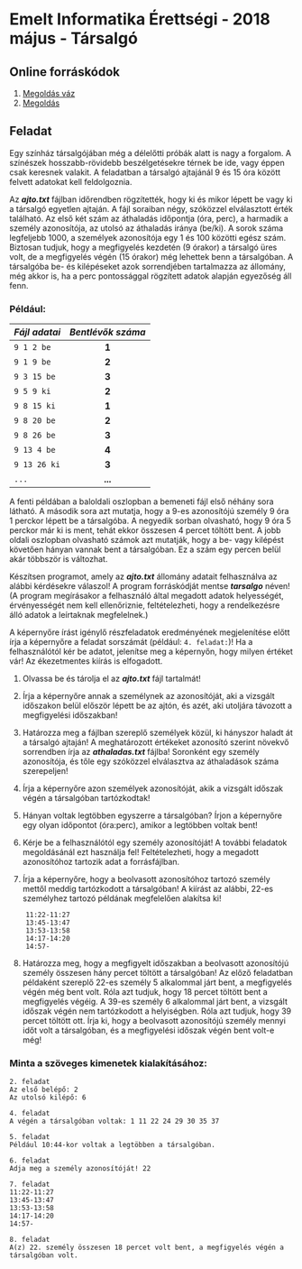 # Emelt Informatika Érettségi - 2018 május - Társalgó

## Online forráskódok
1. [Megoldás váz](https://replit.com/@mscharni/2018majtarsalgostarter)
2. [Megoldás](https://replit.com/@mscharni/2018majtarsalgo)

## Feladat
Egy színház társalgójában még a délelőtti próbák alatt is nagy a forgalom. A színészek hosszabb-rövidebb beszélgetésekre térnek be ide, vagy éppen csak keresnek valakit. A feladatban a társalgó ajtajánál 9 és 15 óra között felvett adatokat kell feldolgoznia.

Az **_ajto.txt_** fájlban időrendben rögzítették, hogy ki és mikor lépett be vagy ki a társalgó egyetlen ajtaján. A fájl soraiban négy, szóközzel elválasztott érték található. Az első két szám az áthaladás időpontja (óra, perc), a harmadik a személy azonosítója, az utolsó az áthaladás iránya (be/ki). A sorok száma legfeljebb 1000, a személyek azonosítója egy 1 és 100 közötti egész szám. Biztosan tudjuk, hogy a megfigyelés kezdetén (9 órakor) a társalgó üres volt, de a megfigyelés végén (15 órakor) még lehettek benn a társalgóban. A társalgóba be- és kilépéseket azok sorrendjében tartalmazza az állomány, még akkor is, ha a perc pontossággal rögzített adatok alapján egyezőség áll fenn.

### Például:
|**_Fájl adatai_** |**_Bentlévők száma_**|
| :--------------- | :-----------------: |
| `9 1 2 be` | **1** |
| `9 1 9 be` | **2** |
| `9 3 15 be` | **3** |
| `9 5 9 ki` | **2** |
| `9 8 15 ki`  | **1** |
| `9 8 20 be`  | **2** |
| `9 8 26 be` | **3** |
| `9 13 4 be` | **4** |
| `9 13 26 ki`  | **3** |
| `...` | **...** |

A fenti példában a baloldali oszlopban a bemeneti fájl első néhány sora látható. A második sora azt mutatja, hogy a 9-es azonosítójú személy 9 óra 1 perckor lépett be a társalgóba. A negyedik sorban olvasható, hogy 9 óra 5 perckor már ki is ment, tehát ekkor összesen 4 percet töltött bent. A jobb oldali oszlopban olvasható számok azt mutatják, hogy a be- vagy kilépést követően hányan vannak bent a társalgóban. Ez a szám egy percen belül akár többször is változhat.

Készítsen programot, amely az **_ajto.txt_** állomány adatait felhasználva az alábbi kérdésekre válaszol! A program forráskódját mentse **_tarsalgo_** néven! (A program megírásakor a felhasználó által megadott adatok helyességét, érvényességét nem kell ellenőriznie, feltételezheti, hogy a rendelkezésre álló adatok a leírtaknak megfelelnek.) 

A képernyőre írást igénylő részfeladatok eredményének megjelenítése előtt írja a képernyőre a feladat sorszámát (például: `4. feladat:`)! Ha a felhasználótól kér be adatot, jelenítse meg a képernyőn, hogy milyen értéket vár! Az ékezetmentes kiírás is elfogadott.

1. Olvassa be és tárolja el az **_ajto.txt_** fájl tartalmát!

2. Írja a képernyőre annak a személynek az azonosítóját, aki a vizsgált időszakon belül először lépett be az ajtón, és azét, aki utoljára távozott a megfigyelési időszakban!

3. Határozza meg a fájlban szereplő személyek közül, ki hányszor haladt át a társalgó ajtaján! A meghatározott értékeket azonosító szerint növekvő sorrendben írja az **_athaladas.txt_** fájlba! Soronként egy személy azonosítója, és tőle egy szóközzel elválasztva az áthaladások száma szerepeljen!

4. Írja a képernyőre azon személyek azonosítóját, akik a vizsgált időszak végén a társalgóban tartózkodtak!

5. Hányan voltak legtöbben egyszerre a társalgóban? Írjon a képernyőre egy olyan időpontot (óra:perc), amikor a legtöbben voltak bent!

6. Kérje be a felhasználótól egy személy azonosítóját! A további feladatok megoldásánál ezt használja fel! Feltételezheti, hogy a megadott azonosítóhoz tartozik adat a forrásfájlban.

7. Írja a képernyőre, hogy a beolvasott azonosítóhoz tartozó személy mettől meddig tartózkodott a társalgóban!
A kiírást az alábbi, 22-es személyhez tartozó példának megfelelően alakítsa ki!
```
    11:22-11:27
    13:45-13:47
    13:53-13:58
    14:17-14:20
    14:57-
```

8. Határozza meg, hogy a megfigyelt időszakban a beolvasott azonosítójú személy összesen hány percet töltött a társalgóban! Az előző feladatban példaként szereplő 22-es személy 5 alkalommal járt bent, a megfigyelés végén még bent volt. Róla azt tudjuk, hogy 18 percet töltött bent a megfigyelés végéig. A 39-es személy 6 alkalommal járt bent, a vizsgált időszak végén nem tartózkodott a helyiségben. Róla azt tudjuk, hogy 39 percet töltött ott. Írja ki, hogy a beolvasott azonosítójú személy mennyi időt volt a társalgóban, és a megfigyelési időszak végén bent volt-e még!

### Minta a szöveges kimenetek kialakításához:
```
2. feladat
Az első belépő: 2
Az utolsó kilépő: 6

4. feladat
A végén a társalgóban voltak: 1 11 22 24 29 30 35 37

5. feladat
Például 10:44-kor voltak a legtöbben a társalgóban.

6. feladat
Adja meg a személy azonosítóját! 22

7. feladat
11:22-11:27
13:45-13:47
13:53-13:58
14:17-14:20
14:57-

8. feladat
A(z) 22. személy összesen 18 percet volt bent, a megfigyelés végén a társalgóban volt.
```
